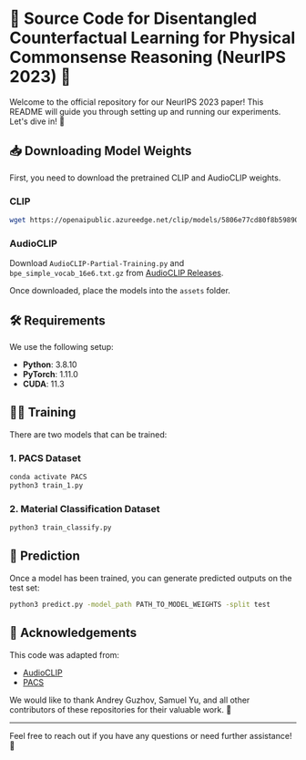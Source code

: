 # 🚀 Source Code for Disentangled Counterfactual Learning for Physical Commonsense Reasoning (NeurIPS 2023) 🧠

Welcome to the official repository for our NeurIPS 2023 paper! This README will guide you through setting up and running our experiments. Let's dive in! 🚀

## 📥 Downloading Model Weights

First, you need to download the pretrained CLIP and AudioCLIP weights.

### CLIP
```bash
wget https://openaipublic.azureedge.net/clip/models/5806e77cd80f8b59890b7e101eabd078d9fb84e6937f9e85e4ecb61988df416f/ViT-B-16.pt
```

### AudioCLIP
Download `AudioCLIP-Partial-Training.py` and `bpe_simple_vocab_16e6.txt.gz` from [AudioCLIP Releases](https://github.com/AndreyGuzhov/AudioCLIP/releases).

Once downloaded, place the models into the `assets` folder.

## 🛠️ Requirements

We use the following setup:
- **Python**: 3.8.10
- **PyTorch**: 1.11.0
- **CUDA**: 11.3

## 🏋️‍♂️ Training

There are two models that can be trained:

### 1. PACS Dataset
```bash
conda activate PACS
python3 train_1.py
```

### 2. Material Classification Dataset
```bash
python3 train_classify.py
```

## 🔮 Prediction

Once a model has been trained, you can generate predicted outputs on the test set:

```bash
python3 predict.py -model_path PATH_TO_MODEL_WEIGHTS -split test
```

## 🙏 Acknowledgements

This code was adapted from:
- [AudioCLIP](https://github.com/AndreyGuzhov/AudioCLIP)
- [PACS](https://github.com/samuelyu2002/PACS)

We would like to thank Andrey Guzhov, Samuel Yu, and all other contributors of these repositories for their valuable work. 🙌

---

Feel free to reach out if you have any questions or need further assistance! 🚀
